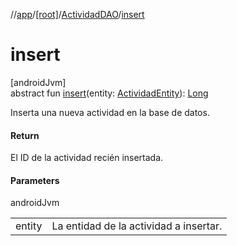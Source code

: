 //[app](../../../index.md)/[[root]](../index.md)/[ActividadDAO](index.md)/[insert](insert.md)

# insert

[androidJvm]\
abstract fun [insert](insert.md)(entity: [ActividadEntity](../../com.example.dallyproject.hugo/-actividad-entity/index.md)): [Long](https://kotlinlang.org/api/latest/jvm/stdlib/kotlin/-long/index.html)

Inserta una nueva actividad en la base de datos.

#### Return

El ID de la actividad recién insertada.

#### Parameters

androidJvm

| | |
|---|---|
| entity | La entidad de la actividad a insertar. |
